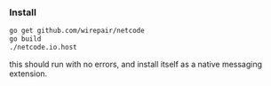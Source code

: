 ### Install

```bash
go get github.com/wirepair/netcode
go build
./netcode.io.host
```

this should run with no errors, and install itself as a native messaging extension.
